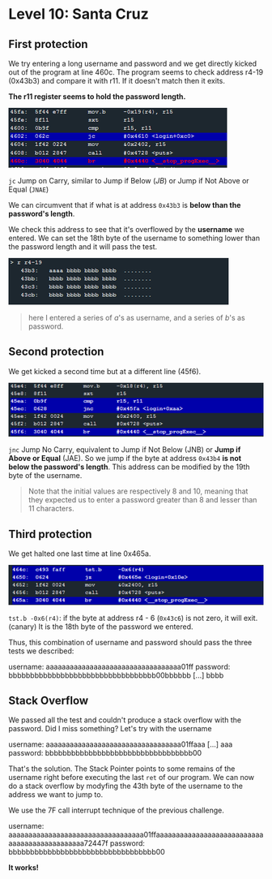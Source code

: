 # Level 10: Santa Cruz

## First protection

We try entering a long username and password and we get directly kicked out of the program at line 460c. The program seems to check address r4-19 (0x43b3) and compare it with r11. If it doesn't match then it exits.

**The r11 register seems to hold the password length.**

![image](img/10_1.PNG)

`jc` Jump on Carry, similar to Jump if Below (*JB*) or Jump if Not Above or Equal (`JNAE`)

We can circumvent that if what is at address `0x43b3` is **below than the password's length**.

We check this address to see that it's overflowed by the **username** we entered. We can set the 18th byte of the username to something lower than the password length and it will pass the test.

![image](img/10_2.PNG)

>here I entered a series of *a*'s as username, and a series of *b*'s as password.

## Second protection

We get kicked a second time but at a different line (45f6).

![second protection](img/10_3.PNG)

`jnc` Jump No Carry, equivalent to Jump if Not Below (JNB)  or **Jump if Above or Equal** (JAE). So we jump if the byte at address `0x43b4` **is not below the password's length**. This address can be modified by the 19th byte of the username.

>Note that the initial values are respectively 8 and 10, meaning that they expected us to enter a password greater than 8 and lesser than 11 characters.

## Third protection

We get halted one last time at line 0x465a.

![third protection](img/10_4.PNG)

`tst.b -0x6(r4)`: if the byte at address r4 - 6 (`0x43c6`) is not zero, it will exit. (canary) It is the 18th byte of the password we entered.

Thus, this combination of username and password should pass the three tests we described:

username: aaaaaaaaaaaaaaaaaaaaaaaaaaaaaaaaaa01ff
password: bbbbbbbbbbbbbbbbbbbbbbbbbbbbbbbbbb00bbbbbb [...] bbbb

## Stack Overflow

We passed all the test and couldn't produce a stack overflow with the password. Did I miss something? Let's try with the username

username: aaaaaaaaaaaaaaaaaaaaaaaaaaaaaaaaaa01ffaaa [...] aaa
password: bbbbbbbbbbbbbbbbbbbbbbbbbbbbbbbbbb00

That's the solution. The Stack Pointer points to some remains of the username right before executing the last `ret` of our program. We can now do a stack overflow by modyfing the 43th byte of the username to the address we want to jump to.

We use the 7F call interrupt technique of the previous challenge.

username: aaaaaaaaaaaaaaaaaaaaaaaaaaaaaaaaaa01ffaaaaaaaaaaaaaaaaaaaaaaaaaaaaaaaaaaaaaaaaaaaaaa72447f
password: bbbbbbbbbbbbbbbbbbbbbbbbbbbbbbbbbb00

**It works!**
